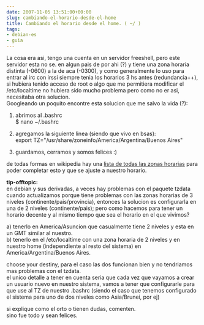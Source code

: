 ```yaml
---  
date: 2007-11-05 13:51:00+00:00  
slug: cambiando-el-horario-desde-el-home  
title: Cambiando el horario desde el home. ( ~/ )  
tags:  
- debian-es  
- guia  
---  
```

  
La cosa era asi, tengo una cuenta en un servidor freeshell, pero este servidor esta no se. en algun pais de por ahi (?) y tiene una zona horaria distinta (-0600) a la de aca (-0300), y como generalmente lo uso para entrar al irc con irssi siempre tenia los horarios 3 hs antes (redundancia++), si hubiera tenido acceso de root o algo que me permitiera modificar el /etc/localtime no hubiera sido mucho problema pero como no er asi, necesitaba otra solucion.    
Googleando un poquito encontre esta solucion que me salvo la vida (?):    
    
    
  
  
>    
1. abrimos al .bashrc    
$ nano ~/.bashrc    
    
2. agregamos la siguiente linea (siendo que vivo en bsas):    
export TZ="/usr/share/zoneinfo/America/Argentina/Buenos Aires"    
    
3. guardamos, cerramos y somos felices :)    
  
  
   
    
de todas formas en wikipedia hay una [lista de todas las zonas horarias](http://en.wikipedia.org/wiki/List_of_zoneinfo_timezones) para poder completar esto y que se ajuste a nuestro horario.    
    
**tip-offtopic:**    
en debian y sus derivadas, a veces hay problemas con el paquete tzdata cuando actualizamos porque tiene problemas con las zonas horarias de 3 niveles (continente/pais/provincia), entonces la solucion es configurarla en una de 2 niveles (continente/pais); pero como hacemos para tener un horario decente y al mismo tiempo que sea el horario en el que vivimos?    
    
a) tenerlo en America/Asuncion que casualmente tiene 2 niveles y esta en un GMT similar al nuestro.    
b) tenerlo en el /etc/localtime con una zona horaria de 2 niveles y en nuestro home (independiente al resto del sistema) en America/Argentina/Buenos Aires.    
    
choose your destiny, para el caso las dos funcionan bien y no tendriamos mas problemas con el tzdata.    
el unico detalle a tener en cuenta seria que cada vez que vayamos a crear un usuario nuevo en nuestro sistema, vamos a tener que configurarle para que use al TZ de nuestro .bashrc (siendo el caso que tenemos configurado el sistema para uno de dos niveles como Asia/Brunei, por ej)    
    
si explique como el orto o tienen dudas, comenten.    
sino fue todo y sean felices.  
